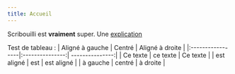 ```yaml
---
title: Accueil
---
```

Scribouilli est **vraiment** super. Une [explication](https://scribouilleur.github.io/test-website-repo-3796/)

Test de tableau :
| Aligné à gauche  | Centré          | Aligné à droite |
|:-----------------|:---------------:| ---------------:|
| Ce texte         | ce texte        | Ce texte        |
| est aligné       | est             | est aligné      |
| à gauche         | centré          | à droite        |